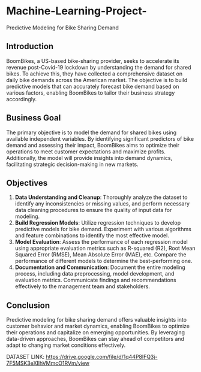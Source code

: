 # Machine-Learning-Project-
Predictive Modeling for Bike  Sharing Demand

## Introduction
BoomBikes, a US-based bike-sharing provider, seeks to accelerate its revenue post-Covid-19 lockdown by understanding the demand for shared bikes. To achieve this, they have collected a comprehensive dataset on daily bike demands across the American market. The objective is to build predictive models that can accurately forecast bike demand based on various factors, enabling BoomBikes to tailor their business strategy accordingly.

## Business Goal
The primary objective is to model the demand for shared bikes using available independent variables. By identifying significant predictors of bike demand and assessing their impact, BoomBikes aims to optimize their operations to meet customer expectations and maximize profits. Additionally, the model will provide insights into demand dynamics, facilitating strategic decision-making in new markets.

## Objectives
1. **Data Understanding and Cleanup**: Thoroughly analyze the dataset to identify any inconsistencies or missing values, and perform necessary data cleaning procedures to ensure the quality of input data for modeling.
2. **Build Regression Models**: Utilize regression techniques to develop predictive models for bike demand. Experiment with various algorithms and feature combinations to identify the most effective model.
3. **Model Evaluation**: Assess the performance of each regression model using appropriate evaluation metrics such as R-squared (R2), Root Mean Squared Error (RMSE), Mean Absolute Error (MAE), etc. Compare the performance of different models to determine the best-performing one.
4. **Documentation and Communication**: Document the entire modeling process, including data preprocessing, model development, and evaluation metrics. Communicate findings and recommendations effectively to the management team and stakeholders.

## Conclusion
Predictive modeling for bike sharing demand offers valuable insights into customer behavior and market dynamics, enabling BoomBikes to optimize their operations and capitalize on emerging opportunities. By leveraging data-driven approaches, BoomBikes can stay ahead of competitors and adapt to changing market conditions effectively.

DATASET LINK: https://drive.google.com/file/d/1q44P8lFQ3j-7F5MSK3eXIlhVMmcO1RVm/view

